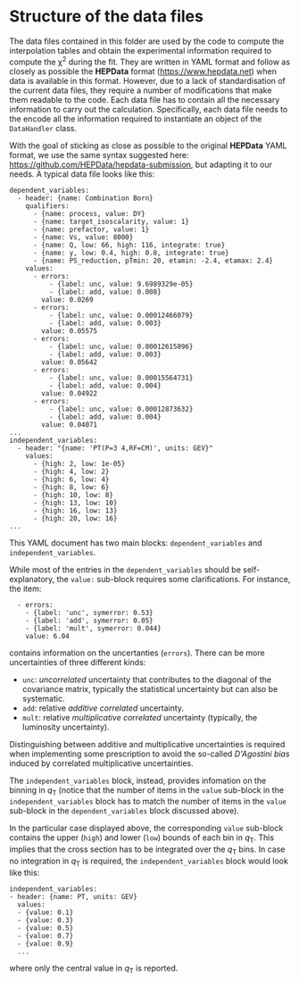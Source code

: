 # Structure of the data files

The data files contained in this folder are used by the code to compute the interpolation tables and obtain the experimental information required to compute the χ<sup>2</sup> during the fit. They are written in YAML format and follow as closely as possible the **HEPData** format (https://www.hepdata.net) when data is available in this format. However, due to a lack of standardisation of the current data files, they require a number of modifications that make them readable to the code. Each data file has to contain all the necessary information to carry out the calculation. Specifically, each data file needs to the encode all the information required to instantiate an object of the `DataHandler` class.

With the goal of sticking as close as possible to the original **HEPData** YAML format, we use the same syntax suggested here: https://github.com/HEPData/hepdata-submission, but adapting it to our needs. A typical data file looks like this:
```Shell
dependent_variables:
  - header: {name: Combination Born}
    qualifiers:
      - {name: process, value: DY}
      - {name: target_isoscalarity, value: 1}
      - {name: prefactor, value: 1}
      - {name: Vs, value: 8000}
      - {name: Q, low: 66, high: 116, integrate: true}
      - {name: y, low: 0.4, high: 0.8, integrate: true}
      - {name: PS_reduction, pTmin: 20, etamin: -2.4, etamax: 2.4}
    values:
      - errors:
          - {label: unc, value: 9.6989329e-05}
          - {label: add, value: 0.008}
        value: 0.0269
      - errors:
          - {label: unc, value: 0.00012466079}
          - {label: add, value: 0.003}
        value: 0.05575
      - errors:
          - {label: unc, value: 0.00012615896}
          - {label: add, value: 0.003}
        value: 0.05642
      - errors:
          - {label: unc, value: 0.00015564731}
          - {label: add, value: 0.004}
        value: 0.04922
      - errors:
          - {label: unc, value: 0.00012873632}
          - {label: add, value: 0.004}
        value: 0.04071
...
independent_variables:
  - header: "{name: 'PT(P=3 4,RF=CM)', units: GEV}"
    values:
      - {high: 2, low: 1e-05}
      - {high: 4, low: 2}
      - {high: 6, low: 4}
      - {high: 8, low: 6}
      - {high: 10, low: 8}
      - {high: 13, low: 10}
      - {high: 16, low: 13}
      - {high: 20, low: 16}
...
```
This YAML document has two main blocks: `dependent_variables` and `independent_variables`. 

While most of the entries in the `dependent_variables` should be self-explanatory, the `value:` sub-block requires some clarifications. For instance, the item:
```Shell
  - errors:
    - {label: 'unc', symerror: 0.53}
    - {label: 'add', symerror: 0.05}
    - {label: 'mult', symerror: 0.044}
    value: 6.04
```
contains information on the uncertanties (`errors`). There can be more uncertainties of three different kinds:
- `unc`: *uncorrelated* uncertainty that contributes to the diagonal of the covariance matrix, typically the statistical uncertainty but can also be systematic.
- `add`: relative *additive correlated* uncertainty.
- `mult`: relative *multiplicative correlated* uncertainty (typically, the luminosity uncertainty).

Distinguishing between additive and multiplicative uncertainties is required when implementing some prescription to avoid the so-called *D'Agostini bias* induced by correlated multiplicative uncertainties.

The `independent_variables` block, instead, provides infomation on the binning in *q*<sub>T</sub> (notice that the number of items in the `value` sub-block in the `independent_variables` block has to match the number of items in the `value` sub-block in the `dependent_variables` block discussed above).

In the particular case displayed above, the corresponding `value` sub-block contains the upper (`high`) and lower (`low`) bounds of each bin in *q*<sub>T</sub>. This implies that the cross section has to be integrated over the *q*<sub>T</sub> bins. In case no integration in *q*<sub>T</sub> is required, the `independent_variables` block would look like this:
```Shell
independent_variables:
- header: {name: PT, units: GEV}
  values:
  - {value: 0.1}
  - {value: 0.3}
  - {value: 0.5}
  - {value: 0.7}
  - {value: 0.9}
  ...
```
where only the central value in *q*<sub>T</sub> is reported.
